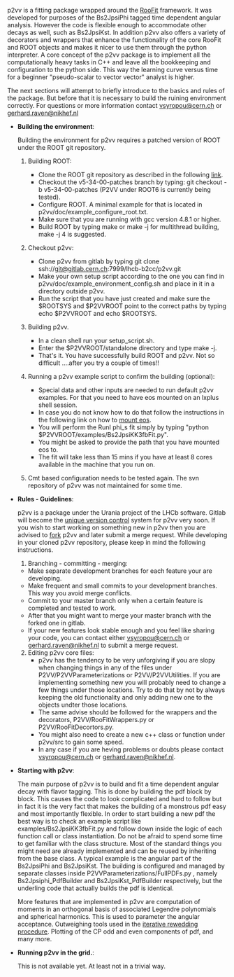p2vv is a fitting package wrapped around the [RooFit](https://root.cern.ch/drupal/content/roofit) framework. It was developed for purposes of the Bs2JpsiPhi 
tagged time dependent angular analysis. However the code is flexible enough to accommodate other decays as well, such as Bs2JpsiKst. In addition p2vv also 
offers a variety of decorators and wrappers that enhance the functionality of the core RooFit and ROOT objects and makes it nicer to use them through the 
python interpreter. A core concept of the p2vv package is to implement all the computationally heavy tasks in C++ and leave all the bookkeeping and configuration
to the python side. This way the learning curve versus time for a beginner "pseudo-scalar to vector vector" analyst is higher. 

The next sections will attempt to briefly introduce to the basics and rules of the package. But before that it is necessary to build the ruining environment 
correctly. For questions or more information contact vsyropou@cern.ch or gerhard.raven@nikhef.nl


* **Building the environment**:

  Building the environment for p2vv requires a patched version of ROOT under the ROOT git repository.

  1. Building ROOT:
     * Clone the ROOT git repository as described in the following [link](https://root.cern.ch/get-root-sources).
     * Checkout the v5-34-00-patches branch by typing: git checkout -b <put-prefared-name> v5-34-00-patches (P2VV under ROOT6 is currently being tested).
     * Configure ROOT. A minimal example for that is located in p2vv/doc/example_configure_root.txt.
     * Make sure that you are running with gcc version 4.8.1 or higher.
     * Build ROOT by typing make or make -j for multithread building, make -j 4 is suggested.

  2. Checkout p2vv:
     * Clone p2vv from gitlab by typing git clone ssh://git@gitlab.cern.ch:7999/lhcb-b2cc/p2vv.git
     * Make your own setup script according to the one you can find in p2vv/doc/example_environment_config.sh and place in it in a directory outside p2vv.
     * Run the script that you have just created and make sure the $ROOTSYS and $P2VVROOT point to the correct paths by typing echo $P2VVROOT and echo $ROOTSYS.

  3. Building p2vv.
     * In a clean shell run your setup_script.sh.
     * Enter the $P2VVROOT/standalone directory and type make -j.
     * That's it. You have successfully build ROOT and  p2vv. Not so difficult ....after you try a couple of times!!

  4. Running a p2vv example script to confirm the building (optional):
     * Special data and other inputs are needed to run default p2vv examples. For that you need to have eos mounted on an lxplus shell session.
     * In case you do not know how to do that follow the instructions in the following link on how to [mount eos](http://eos.cern.ch/index.php?option=com_content&view=article&id=87:using-eos-at-cern&catid=31:general&Itemid=41).
     * You will perform the RunI phi_s fit simply by typing "python $P2VVROOT/examples/Bs2JpsiKK3fbFit.py".
     *  You might be asked to provide the path that you have mounted eos to.
     * The fit will take less than 15 mins if you have at least 8 cores available in the machine that you run on.

  5. Cmt based configuration needs to be tested again. The svn repository of p2vv was not maintained for some time. 

* **Rules - Guidelines**:

    p2vv is a package under the Urania project of the LHCb software. Gitlab will become the [unique version control](https://its.cern.ch/jira/browse/LBCORE-960) system
    for p2vv very soon. If you wish to start working on something new in p2vv then you are advised to [fork](https://gitlab.cern.ch/lhcb-b2cc/p2vv) p2vv and later submit a merge request.
    While developing in your cloned p2vv repository, please keep in mind the following instructions.

  1. Branching - committing - merging:
    * Make separate development branches for each feature your are developing.
    * Make frequent and small commits to your development branches. This way you avoid merge conflicts.
    * Commit to your master branch only when a certain feature is completed and tested to work.
    * After that you might want to merge your master branch with the forked one in gitlab.
    * If your new features look stable enough and you feel like sharing your code, you can contact either vsyropou@cern.ch or gerhard.raven@nikhef.nl to submit a merge request.

  2. Editing p2vv core files:
     * p2vv has the tendency to be very unforgiving if you are slopy when changing things in any of the files under P2VV/P2VVParameterizations or P2VV/P2VVUtilities.
       If you are implementing something new you will probably need to change a few things under those locations. Try to do that by not by always keeping the old functionality
       and only adding new one to the objects undter those locations.
     * The same advise should be followed for the wrappers and the decorators, P2VV/RooFitWrappers.py or P2VV/RooFitDecortors.py.
     * You might also need to create a new c++ class or function under p2vv/src to gain some speed.
     * In any case if you are heving problems or doubts please contact vsyropou@cern.ch or gerhard.raven@nikhef.nl.


* **Starting with p2vv**: 

     The main purpose of p2vv is to build and fit a time dependent angular decay with flavor tagging. This is done by building the pdf block by block. 
     This causes the code to look complicated and hard to follow but in fact it is the very fact that makes the building of a monstrous pdf easy and
     most importantly flexible. In order to start building a new pdf the best way is to check an example script like examples/Bs2JpsiKK3fbFit.py and follow
     down inside the logic of each function call or class instantiation. Do not be afraid to spend some time to get familiar with the class structure. Most of
     the standard things you might need are already implemented and can be reused by inheriting from the base class. A typical example is the angular part of the
     Bs2JpsiPhi and Bs2JpsiKst. The building is configured and managed by separate classes inside P2VVParameterizations/FullPDFs.py , namely Bs2Jpsiphi_PdfBuilder
     and Bs2JpsiKst_PdfBuilder respectively, but the underling code that actually builds the pdf is identical.

     More features that are implemented in p2vv are computation of moments in an orthogonal basis of associated Legendre polynomials and spherical harmonics.
     This is used to parameter the angular acceptance. Outweighing tools used in the [iterative rewedding procedure](https://cds.cern.ch/record/1519055/files/LHCb-INT-2013-010.pdf). Plotting of the CP odd and even
     components of pdf, and many more. 


* **Running p2vv in the grid.**:
  
     This is not available yet. At least not in a trivial way.